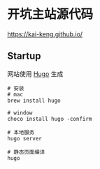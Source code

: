 # 开坑主站源代码

https://kai-keng.github.io/

## Startup

网站使用 [Hugo](https://gohugo.io/) 生成

```
# 安装
# mac
brew install hugo

# window
choco install hugo -confirm

# 本地服务
hugo server

# 静态页面编译
hugo
```